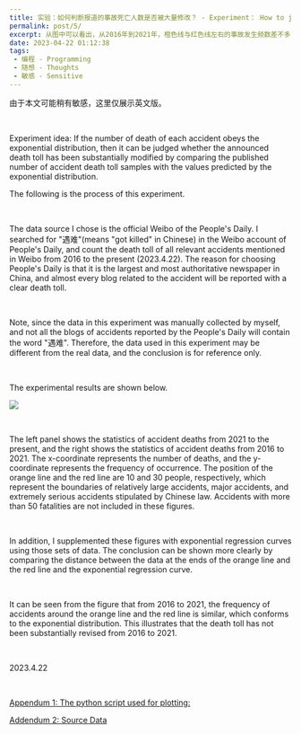 ```yaml
---
title: 实验：如何判断报道的事故死亡人数是否被大量修改？ - Experiment： How to judge whether the reported accident fatalities have been substantially modified?
permalink: post/5/
excerpt: 从图中可以看出，从2016年到2021年，橙色线与红色线左右的事故发生频数差不多，符合指数分布。这说明从2016年到2021年，死亡人数未被大量修改。<br>It can be seen from the figure that from 2016 to 2021, the frequency of accidents around the orange line and the red line is similar, which conforms to the exponential distribution. This illustrates that the death toll has not been substantially revised from 2016 to 2021.
date: 2023-04-22 01:12:38
tags: 
 - 编程 - Programming
 - 随想 - Thoughts
 - 敏感 - Sensitive
---
```


<p class="tennisbot" id="左上角有google翻译，如果需要的话<br>There is Google Translate button in the upper left corner, if needed">由于本文可能稍有敏感，这里仅展示英文版。</p>

<br>

Experiment idea: If the number of death of each accident obeys the exponential distribution, then it can be judged whether the announced death toll has been substantially modified by comparing the published number of accident death toll samples with the values predicted by the exponential distribution.

The following is the process of this experiment.

<br>

The data source I chose is the official Weibo of the People's Daily. I searched for "遇难"(means "got killed" in Chinese) in the Weibo account of People's Daily, and count the death toll of all relevant accidents mentioned in Weibo from 2016 to the present (2023.4.22). The reason for choosing People's Daily is that it is the largest and most authoritative newspaper in China, and almost every blog related to the accident will be reported with a clear death toll.

<br>

Note, since the data in this experiment was manually collected by myself, and not all the blogs of accidents reported by the People's Daily will contain the word "遇难". Therefore, the data used in this experiment may be different from the real data, and the conclusion is for reference only.

<br>

The experimental results are shown below.

![](1.png)

<br>

The left panel shows the statistics of accident deaths from 2021 to the present, and the right shows the statistics of accident deaths from 2016 to 2021. The x-coordinate represents the number of deaths, and the y-coordinate represents the frequency of occurrence. The position of the orange line and the red line are 10 and 30 people, respectively, which represent the boundaries of relatively large accidents, major accidents, and extremely serious accidents stipulated by Chinese law. Accidents with more than 50 fatalities are not included in these figures.

<br>

In addition, I supplemented these figures with exponential regression curves using those sets of data. The conclusion can be shown more clearly by comparing the distance between the data at the ends of the orange line and the red line and the exponential regression curve.

<br>

It can be seen from the figure that from 2016 to 2021, the frequency of accidents around the orange line and the red line is similar, which conforms to the exponential distribution. This illustrates that the death toll has not been substantially revised from 2016 to 2021.

<br>

2023.4.22

<br>

<a href="/post/5/script.py" download>Appendum 1: The python script used for plotting:</a>

<a href="/post/5/遇难.xlsx" download>Addendum 2: Source Data</a>